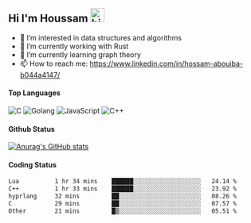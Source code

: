 ## Hi I'm Houssam <img src="https://user-images.githubusercontent.com/1303154/88677602-1635ba80-d120-11ea-84d8-d263ba5fc3c0.gif" width="28px" alt="hi">

- 👀 I’m interested in data structures and algorithms
- 🔭 I’m currently working with Rust
- 🌱 I’m currently learning graph theory
- 📫 How to reach me: https://www.linkedin.com/in/hossam-abouiba-b044a4147/

#### Top Languages

![C](https://img.shields.io/badge/c-%2300599C.svg?style=for-the-badge&logo=c&logoColor=white)
![Golang](https://img.shields.io/badge/go-blue?style=for-the-badge&logo=Goland)
![JavaScript](https://img.shields.io/badge/javascript-%23323330.svg?style=for-the-badge&logo=javascript&logoColor=%23F7DF1E)
![C++](https://img.shields.io/badge/C%2B%2B-blue?style=for-the-badge&logo=C%2B%2B)


#### Github Status
[![Anurag's GitHub stats](https://github-readme-stats.vercel.app/api?username=0xhoussam&theme=tokyonight)](https://github.com/anuraghazra/github-readme-stats)

#### Coding Status
<!--START_SECTION:waka-->

```txt
Lua          1 hr 34 mins    ██████░░░░░░░░░░░░░░░░░░░   24.14 %
C++          1 hr 33 mins    ██████░░░░░░░░░░░░░░░░░░░   23.92 %
hyprlang     32 mins         ██░░░░░░░░░░░░░░░░░░░░░░░   08.26 %
C            29 mins         ██░░░░░░░░░░░░░░░░░░░░░░░   07.57 %
Other        21 mins         █▒░░░░░░░░░░░░░░░░░░░░░░░   05.51 %
```

<!--END_SECTION:waka-->
